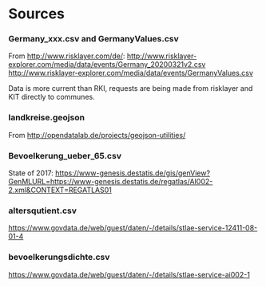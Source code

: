 # Sources

### Germany_xxx.csv and GermanyValues.csv
From http://www.risklayer.com/de/:
http://www.risklayer-explorer.com/media/data/events/Germany_20200321v2.csv
http://www.risklayer-explorer.com/media/data/events/GermanyValues.csv

Data is more current than RKI, requests are being made from risklayer and KIT directly to communes.

### landkreise.geojson
From http://opendatalab.de/projects/geojson-utilities/

### Bevoelkerung_ueber_65.csv
State of 2017:
https://www-genesis.destatis.de/gis/genView?GenMLURL=https://www-genesis.destatis.de/regatlas/AI002-2.xml&CONTEXT=REGATLAS01

### altersqutient.csv
https://www.govdata.de/web/guest/daten/-/details/stlae-service-12411-08-01-4

### bevoelkerungsdichte.csv
https://www.govdata.de/web/guest/daten/-/details/stlae-service-ai002-1


